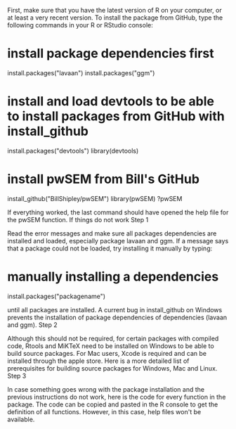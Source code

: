 First, make sure that you have the latest version of R on your computer, or at least a very recent version. To install the package from GitHub, type the following commands in your R or RStudio console:

# install package dependencies first
install.packages("lavaan")
install.packages("ggm")

# install and load devtools to be able to install packages from GitHub with install_github
install.packages("devtools")
library(devtools)

# install pwSEM from Bill's GitHub
install_github("BillShipley/pwSEM")
library(pwSEM)
?pwSEM

If everything worked, the last command should have opened the help file for the pwSEM function.
If things do not work
Step 1

Read the error messages and make sure all packages dependencies are installed and loaded, especially package lavaan and ggm. If a message says that a package could not be loaded, try installing it manually by typing:

# manually installing a dependencies
install.packages("packagename")

until all packages are installed. A current bug in install_github on Windows prevents the installation of package dependencies of dependencies (lavaan and ggm).
Step 2

Although this should not be required, for certain packages with compiled code, Rtools and MiKTeX need to be installed on Windows to be able to build source packages. For Mac users, Xcode is required and can be installed through the apple store. Here is a more detailed list of prerequisites for building source packages for Windows, Mac and Linux.
Step 3

In case something goes wrong with the package installation and the previous instructions do not work, here is the code for every function in the package. The code can be copied and pasted in the R console to get the definition of all functions. However, in this case, help files won't be available.

